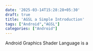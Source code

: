 ```yaml
---
date: '2025-03-14T15:28:28+05:30' 
draft: true
title: 'AGSL a Simple Introduction'
tags: ["Android","AGSL"]
categories: ["Android"]
---
```


Android Graphics Shader Language is a 
